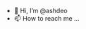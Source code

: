 - 👋 Hi, I’m @ashdeo
- 📫 How to reach me ...

<!---
ashdeo/ashdeo is a ✨ special ✨ repository because its `README.md` (this file) appears on your GitHub profile.
You can click the Preview link to take a look at your changes.
--->
